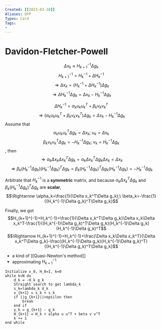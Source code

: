 ```yaml
---
Created: [[2023-03-10]]
Aliases: DFP
Types: Card
Tags: 
- 
---
```

# Davidon-Fletcher-Powell
$$\Delta x_k\approx H_{k+1}^{-1}\Delta g_k$$
$$H_{k+1}^{-1}=H_k^{-1}+\Delta H_k^{-1}$$
$$\Rightarrow\Delta x_k=(H_k^{-1}+\Delta H_k^{-1})\Delta g_k$$
$$\Rightarrow \Delta H_k^{-1}\Delta g_k=\Delta x_k-H_k^{-1}\Delta g_k$$

$$\Delta H_k^{-1}=\alpha_ku_ku_k^T+\beta_kv_kv_k^T$$
$$\Rightarrow (\alpha_ku_ku_k^T+\beta_kv_kv_k^T)\Delta g_k=\Delta x_k-H_k^{-1}\Delta g_k$$
Assume that
$$\alpha_ku_ku_k^T\Delta g_k=\Delta x_k;\ u_k=\Delta x_k$$
$$\beta_kv_kv_k^T\Delta g_k=-H_k^{-1}\Delta g_k;\ v_k=H_k^{-1}\Delta g_k$$
, then
$$\Rightarrow \alpha_k\Delta x_k\Delta x_k^T\Delta g_k=\alpha_k\Delta x_k^T\Delta g_k\Delta x_k=\Delta x_k$$
$$\Rightarrow\beta_k(H_k^{-1}\Delta g_k)(H_k^{-1}\Delta g_k)^T\Delta g_k=\beta_k(H_k^{-1}\Delta g_k)^T\Delta g_k(H_k^{-1}\Delta g_k)=-H_k^{-1}\Delta g_k$$

Arbitrate that $H_k^{-1}$ is a **symmetric** matrix, and because $\alpha_k\Delta x_k^T\Delta g_k$ and $\beta_k(H_k^{-1}\Delta g_k)^T\Delta g_k$ are **scalar**, 
$$\Rightarrow \alpha_k=\frac{1}{\Delta x_k^T\Delta g_k};\ \beta_k=-\frac{1}{(H_k^{-1}\Delta g_k)^T\Delta g_k}$$

Finally, we got
$$H_{k+1}^{-1}=H_k^{-1}+\frac{1}{\Delta x_k^T\Delta g_k}\Delta x_k\Delta x_k^T-\frac{1}{(H_k^{-1}\Delta g_k)^T\Delta g_k}(H_k^{-1}\Delta g_k)(H_k^{-1}\Delta g_k)^T$$
$$\Rightarrow H_{k+1}^{-1}=H_k^{-1}+\frac{\Delta x_k\Delta x_k^T}{\Delta x_k^T\Delta g_k}-\frac{(H_k^{-1}\Delta g_k)(H_k^{-1}\Delta g_k)^T}{(H_k^{-1}\Delta g_k)^T\Delta g_k}$$
- a kind of [[Quasi-Newton's method]]
- approximating $H_{k+1}^{-1}$
```Pseudocode
Initialize x_0, H_0=I, k=0
while k<N do
	d_k = -H_k g_k
	Straight search to get lambda_k
	s_k=lambda_k d_k
	x_{k+1} = x_k + s_k
	if ||g_{k+1}||<epsilon then
		break
	end if
	y_k = g_{k+1} - g_k
	H_{k+1} = H_k + alpha u u^T + beta v v^T
	k += 1
end while
```
